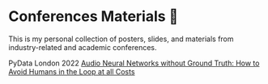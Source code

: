 # Conferences Materials 🎨

This is my personal collection of posters, slides, and materials from industry-related and academic conferences.

PyData London 2022 [Audio Neural Networks without Ground Truth: How to Avoid Humans in the Loop at all Costs
](https://youtu.be/hSLB8PW7ltU)
